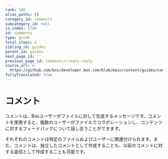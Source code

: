 ```yaml
---
rank: 100
alias_paths: []
category_id: comments
subcategory_id: null
is_index: true
id: comments
type: guide
total_steps: 2
sibling_id: guides
parent_id: guides
next_page_id: ''
previous_page_id: comments/create-reply
source_url: >-
  https://github.com/box/developer.box.com/blob/main/content/guides/comments/index.md
fullyTranslated: true
---
```

# コメント

コメントは、Boxユーザーがファイルに対して生成するメッセージです。コメントを使用すると、複数のユーザーがファイルでコラボレーションし、コンテンツに対するフィードバックについて話し合うことができます。

それぞれのコメントは特定のファイルおよびユーザーに関連付けられます。また、コメントは、独立したコメントとして作成することも、以前のコメントに対する返信として作成することも可能です。

